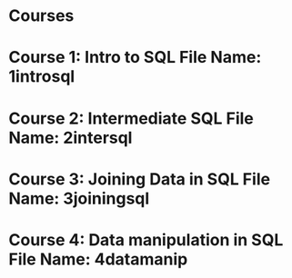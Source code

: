 # Courses
# Course 1: Intro to SQL File Name: 1introsql
# Course 2: Intermediate SQL File Name: 2intersql
# Course 3: Joining Data in SQL File Name: 3joiningsql
# Course 4: Data manipulation in SQL File Name: 4datamanip
